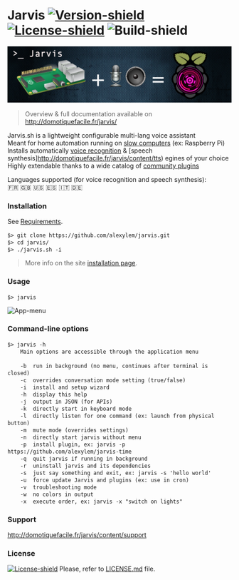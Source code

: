 # Jarvis [![Version-shield]](CHANGELOG.md) [![License-shield]](LICENSE.md) ![Build-shield]

[![Banner]](http://domotiquefacile.fr/jarvis/)

> Overview & full documentation available on http://domotiquefacile.fr/jarvis/

Jarvis.sh is a lightweight configurable multi-lang voice assistant  
Meant for home automation running on [slow computers](http://domotiquefacile.fr/jarvis/content/prerequisites) (ex: Raspberry Pi)  
Installs automatically [voice recognition](http://domotiquefacile.fr/jarvis/content/stt) & [speech synthesis]http://domotiquefacile.fr/jarvis/content/tts) egines of your choice  
Highly extendable thanks to a wide catalog of [community plugins](http://domotiquefacile.fr/jarvis/plugins)

Languages supported (for voice recognition and speech synthesis):  
:fr: :gb: :us: :es: :it: :de:

### Installation

See [Requirements](http://domotiquefacile.fr/jarvis/content/prerequisites).
```shell
$> git clone https://github.com/alexylem/jarvis.git
$> cd jarvis/
$> ./jarvis.sh -i
```
>More info on the site [installation page](http://domotiquefacile.fr/jarvis/content/installation).

### Usage
```
$> jarvis
```
![App-menu]

### Command-line options
```shell
$> jarvis -h
    Main options are accessible through the application menu

    -b  run in background (no menu, continues after terminal is closed)
    -c  overrides conversation mode setting (true/false)
    -i  install and setup wizard
    -h  display this help
    -j  output in JSON (for APIs)
    -k  directly start in keyboard mode
    -l  directly listen for one command (ex: launch from physical button)
    -m  mute mode (overrides settings)
    -n  directly start jarvis without menu
    -p  install plugin, ex: jarvis -p https://github.com/alexylem/jarvis-time
    -q  quit jarvis if running in background
    -r  uninstall jarvis and its dependencies
    -s  just say something and exit, ex: jarvis -s 'hello world'
    -u  force update Jarvis and plugins (ex: use in cron)
    -v  troubleshooting mode
    -w  no colors in output
    -x  execute order, ex: jarvis -x "switch on lights"
```

### Support

http://domotiquefacile.fr/jarvis/content/support

### License

[![License-shield]](LICENSE.md) Please, refer to [LICENSE.md](https://github.com/alexylem/jarvis/blob/master/LICENSE.md) file.

<!-- Links To Images -->
[Banner]: /imgs/banners/jarvis_banner.png "Simple configurable multi-lang assistant"
[English]: /imgs/flags/us.png "English"
[French]: /imgs/flags/fr.png "French"
[App-menu]: http://domotiquefacile.fr/jarvis/sites/default/files/paste_1476635110.png
<!-- Links To MDs -->
[Changelog File]: CHANGELOG.md
[Contributing File]: CONTRIBUTING.md
[License File]: LICENSE.md
<!-- Badges URLs -->
[Build-shield]: https://img.shields.io/badge/build-passing-green.svg
[Version-shield]: https://img.shields.io/badge/version-17.04.30-blue.svg
[License-shield]: https://img.shields.io/badge/license-MIT-blue.svg
